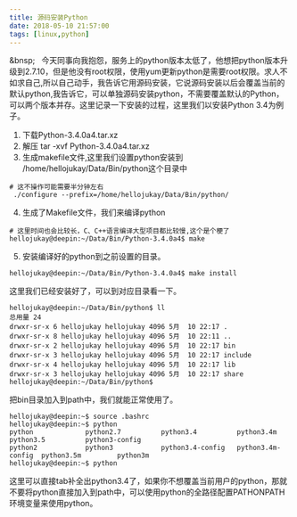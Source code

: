 ```yaml
---
title: 源码安装Python
date: 2018-05-10 21:57:00
tags: [linux,python]
---
```

&bnsp;&nbsp;&nbsp;&nbsp;今天同事向我抱怨，服务上的python版本太低了，他想把python版本升级到2.7.10，但是他没有root权限，使用yum更新python是需要root权限。求人不如求自己,所以自己动手，我告诉它用源码安装，它说源码安装以后会覆盖当前的默认python,我告诉它，可以单独源码安装python，不需要覆盖默认的Python，可以两个版本并存。这里记录一下安装的过程，这里我们以安装Python 3.4为例子。

1. 下载Python-3.4.0a4.tar.xz
2. 解压 tar -xvf Python-3.4.0a4.tar.xz 
3. 生成makefile文件,这里我们设置python安装到 /home/hellojukay/Data/Bin/python这个目录中
```shell
# 这不操作可能需要半分钟左右
 ./configure --prefix=/home/hellojukay/Data/Bin/python/
```
4. 生成了Makefile文件，我们来编译python
```shell
# 这里时间也会比较长，C、C++语言编译大型项目都比较慢,这个是个梗了
hellojukay@deepin:~/Data/Bin/Python-3.4.0a4$ make
```
5. 安装编译好的python到之前设置的目录。
```shell
hellojukay@deepin:~/Data/Bin/Python-3.4.0a4$ make install
```

这里我们已经安装好了，可以到对应目录看一下。
```shell
hellojukay@deepin:~/Data/Bin/python$ ll
总用量 24
drwxr-sr-x 6 hellojukay hellojukay 4096 5月  10 22:17 .
drwxr-sr-x 8 hellojukay hellojukay 4096 5月  10 22:11 ..
drwxr-sr-x 2 hellojukay hellojukay 4096 5月  10 22:17 bin
drwxr-sr-x 3 hellojukay hellojukay 4096 5月  10 22:17 include
drwxr-sr-x 4 hellojukay hellojukay 4096 5月  10 22:17 lib
drwxr-sr-x 3 hellojukay hellojukay 4096 5月  10 22:17 share
hellojukay@deepin:~/Data/Bin/python$ 
```
把bin目录加入到path中，我们就能正常使用了。
```shell
hellojukay@deepin:~$ source .bashrc 
hellojukay@deepin:~$ python
python             python2.7          python3.4          python3.4m         python3.5          python3-config     
python2            python3            python3.4-config   python3.4m-config  python3.5m         python3m           
hellojukay@deepin:~$ python
```
这里可以直接tab补全出python3.4了，如果你不想覆盖当前用户的python，那就不要将python直接加入到path中，可以使用python的全路径配置PATHONPATH环境变量来使用python。
